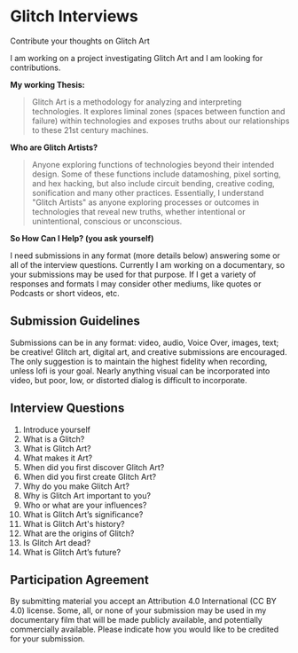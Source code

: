 # Glitch Interviews
Contribute your thoughts on Glitch Art

I am working on a project investigating Glitch Art and I am looking for  contributions.

**My working Thesis:**
> Glitch Art is a methodology for analyzing and interpreting technologies. It explores liminal zones (spaces between function and failure) within technologies and exposes truths about our relationships to these 21st century machines.

**Who are Glitch Artists?** 
> Anyone exploring functions of technologies beyond their intended design. Some of these functions include datamoshing, pixel sorting, and hex hacking, but also include circuit bending, creative coding, sonification and many other practices. Essentially, I understand "Glitch Artists" as anyone exploring processes or outcomes in technologies that reveal new truths, whether intentional or unintentional,  conscious or unconscious.

**So How Can I Help? (you ask yourself)**

I need submissions in any format (more details below) answering some or all of the interview questions. Currently I am working on a documentary, so your submissions may be used for that purpose. If I get a variety of responses and formats I may consider other mediums, like quotes or Podcasts or short videos, etc.

## Submission Guidelines

Submissions can be in any format: video, audio, Voice Over, images, text; be creative! Glitch art, digital art, and creative submissions are encouraged. The only suggestion is to maintain the highest fidelity when recording, unless lofi is your goal. Nearly anything visual can be incorporated into video, but poor, low, or distorted dialog is difficult to incorporate.


## Interview Questions

01. Introduce yourself
02. What is a Glitch?
03. What is Glitch Art?
04. What makes it Art?
05. When did you first discover Glitch Art?
06. When did you first create Glitch Art?
07. Why do you make Glitch Art?
08. Why is Glitch Art important to you?
09. Who or what are your influences?
10. What is Glitch Art’s significance?
11. What is Glitch Art's history?
12. What are the origins of Glitch?
13. Is Glitch Art dead?
14. What is Glitch Art’s future?

## Participation Agreement

By submitting material you accept an Attribution 4.0 International (CC BY 4.0) license. Some, all, or none of your submission may be used in my documentary film that will be made publicly available, and potentially commercially available. Please indicate how you would  like to be credited for your submission.
